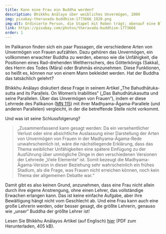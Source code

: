 ```yaml
---
title: Kann eine Frau ein Buddha werden?
description: Bhikkhu Anālayo über weibliches Unvermögen, 2009
img: pixabay-theravada-buddhism-1773666_1920.png
img-alt: Ordinierte Person, die Stapel mit Roben trägt; obenauf eine Blüte
link: https://pixabay.com/photos/theravada-buddhism-1773666
order: 1
---
```


Im Palikanon finden sich ein paar Passagen, die verschiedene Arten von Unvermögen von Frauen aufzählen. Dazu gehören das Unvermögen, ein vollkommen erwachter Buddha zu werden, ebenso wie die Unfähigkeit, die Positionen eines Rad-drehenden Weltherrschers, des Götterkönigs (Sakka), des Herrn des Todes (Māra) oder Brahmās einzunehmen. Diese Funktionen, so heißt es, können nur von einem Mann bekleidet werden. Hat der Buddha das tatsächlich gelehrt?

Bhikkhu Anālayo diskutiert diese Frage in seinem Artikel „The Bahudhātuka-sutta and its Parallels. On Women’s Inabilities“  („Das Bahudhātukasutta und seine Parallelen. Über das Unvermögen von Frauen“), indem er diese Lehrrede des Palikanon ([MN 115](#/sutta/mn115/de/sabbamitta)) mit ihrer Madhyama-Āgama-Parallele (und anderen Parallelen) vergleicht, in der die betreffende Stelle nicht vorkommt.

Und was ist seine Schlussfolgerung? 
>„Zusammenfassend kann gesagt werden: Da ein versehentlicher Verlust oder eine absichtliche Auslassung einer Darstellung der Arten von Unvermögen von Frauen in der Madhyama-Āgama-Rede unwahrscheinlich ist, wäre die nächstliegende Erklärung, dass das Thema weiblicher Unfähigkeiten eine spätere Einfügung zu der Ausführung über unmögliche Dinge in den verschiedenen Versionen der Lehrrede „Viele Elemente“ ist. Somit bezeugt die Madhyama-Āgama-Version in dieser Beziehung sehr wahrscheinlich ein frühes Stadium, als die Frage, was Frauen nicht erreichen können, noch kein Thema der allgemeinen Debatte war.“

Damit gibt es also keinen Grund, anzunehmen, dass eine Frau nicht allein durch ihre eigene Anstrengung, ohne einen Lehrer, das vollständige Erwachen erlangen kann. Das ist keine einfache Aufgabe, aber ihre Bewältigung hängt nicht vom Geschlecht ab. Und eine Frau kann auch eine große Lehrerin werden, oder besser gesagt, die größte Lehrerin, genauso wie „unser“ Buddha der größte Lehrer ist!

Lesen Sie Bhikkhu Anālayos Artikel (auf Englisch) [hier](https://www.buddhismuskunde.uni-hamburg.de/pdf/5-personen/analayo/bahudhatuka.pdf) (PDF zum Herunterladen, 405 kB).

<!-- Die Stelle erscheint noch in [AN 1.279:1.1-2](#/sutta/an1.279:1.1/de/sabbamitta) -->
